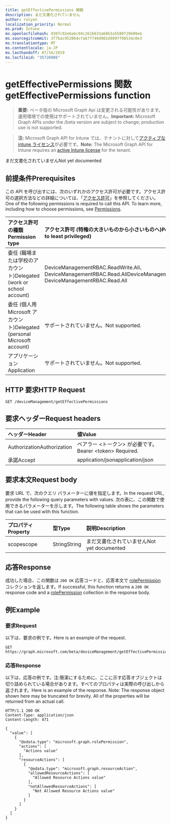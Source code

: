 ```yaml
---
title: getEffectivePermissions 関数
description: まだ文書化されていません
author: rolyon
localization_priority: Normal
ms.prod: Intune
ms.openlocfilehash: 830fc92e6abc94c2616633a68b3a5580f29b09eb
ms.sourcegitcommit: 3f7bac952864cfa67f749d902d9897f08534c0e3
ms.translationtype: MT
ms.contentlocale: ja-JP
ms.lasthandoff: 07/16/2019
ms.locfileid: "35726086"
---
```

# <a name="geteffectivepermissions-function"></a><span data-ttu-id="1c3fd-103">getEffectivePermissions 関数</span><span class="sxs-lookup"><span data-stu-id="1c3fd-103">getEffectivePermissions function</span></span>

> <span data-ttu-id="1c3fd-104">**重要:** ベータ版の Microsoft Graph Api は変更される可能性があります。運用環境での使用はサポートされていません。</span><span class="sxs-lookup"><span data-stu-id="1c3fd-104">**Important:** Microsoft Graph APIs under the /beta version are subject to change; production use is not supported.</span></span>

> <span data-ttu-id="1c3fd-105">**注:** Microsoft Graph API for Intune では、テナントに対して[アクティブな intune ライセンス](https://go.microsoft.com/fwlink/?linkid=839381)が必要です。</span><span class="sxs-lookup"><span data-stu-id="1c3fd-105">**Note:** The Microsoft Graph API for Intune requires an [active Intune license](https://go.microsoft.com/fwlink/?linkid=839381) for the tenant.</span></span>

<span data-ttu-id="1c3fd-106">まだ文書化されていません</span><span class="sxs-lookup"><span data-stu-id="1c3fd-106">Not yet documented</span></span>

## <a name="prerequisites"></a><span data-ttu-id="1c3fd-107">前提条件</span><span class="sxs-lookup"><span data-stu-id="1c3fd-107">Prerequisites</span></span>
<span data-ttu-id="1c3fd-p101">この API を呼び出すには、次のいずれかのアクセス許可が必要です。アクセス許可の選択方法などの詳細については、「[アクセス許可](/graph/permissions-reference)」を参照してください。</span><span class="sxs-lookup"><span data-stu-id="1c3fd-p101">One of the following permissions is required to call this API. To learn more, including how to choose permissions, see [Permissions](/graph/permissions-reference).</span></span>

|<span data-ttu-id="1c3fd-110">アクセス許可の種類</span><span class="sxs-lookup"><span data-stu-id="1c3fd-110">Permission type</span></span>|<span data-ttu-id="1c3fd-111">アクセス許可 (特権の大きいものから小さいものへ)</span><span class="sxs-lookup"><span data-stu-id="1c3fd-111">Permissions (from most to least privileged)</span></span>|
|:---|:---|
|<span data-ttu-id="1c3fd-112">委任 (職場または学校のアカウント)</span><span class="sxs-lookup"><span data-stu-id="1c3fd-112">Delegated (work or school account)</span></span>|<span data-ttu-id="1c3fd-113">DeviceManagementRBAC.ReadWrite.All、DeviceManagementRBAC.Read.All</span><span class="sxs-lookup"><span data-stu-id="1c3fd-113">DeviceManagementRBAC.ReadWrite.All, DeviceManagementRBAC.Read.All</span></span>|
|<span data-ttu-id="1c3fd-114">委任 (個人用 Microsoft アカウント)</span><span class="sxs-lookup"><span data-stu-id="1c3fd-114">Delegated (personal Microsoft account)</span></span>|<span data-ttu-id="1c3fd-115">サポートされていません。</span><span class="sxs-lookup"><span data-stu-id="1c3fd-115">Not supported.</span></span>|
|<span data-ttu-id="1c3fd-116">アプリケーション</span><span class="sxs-lookup"><span data-stu-id="1c3fd-116">Application</span></span>|<span data-ttu-id="1c3fd-117">サポートされていません。</span><span class="sxs-lookup"><span data-stu-id="1c3fd-117">Not supported.</span></span>|

## <a name="http-request"></a><span data-ttu-id="1c3fd-118">HTTP 要求</span><span class="sxs-lookup"><span data-stu-id="1c3fd-118">HTTP Request</span></span>
<!-- {
  "blockType": "ignored"
}
-->
``` http
GET /deviceManagement/getEffectivePermissions
```

## <a name="request-headers"></a><span data-ttu-id="1c3fd-119">要求ヘッダー</span><span class="sxs-lookup"><span data-stu-id="1c3fd-119">Request headers</span></span>
|<span data-ttu-id="1c3fd-120">ヘッダー</span><span class="sxs-lookup"><span data-stu-id="1c3fd-120">Header</span></span>|<span data-ttu-id="1c3fd-121">値</span><span class="sxs-lookup"><span data-stu-id="1c3fd-121">Value</span></span>|
|:---|:---|
|<span data-ttu-id="1c3fd-122">Authorization</span><span class="sxs-lookup"><span data-stu-id="1c3fd-122">Authorization</span></span>|<span data-ttu-id="1c3fd-123">ベアラー &lt;トークン&gt; が必要です。</span><span class="sxs-lookup"><span data-stu-id="1c3fd-123">Bearer &lt;token&gt; Required.</span></span>|
|<span data-ttu-id="1c3fd-124">承諾</span><span class="sxs-lookup"><span data-stu-id="1c3fd-124">Accept</span></span>|<span data-ttu-id="1c3fd-125">application/json</span><span class="sxs-lookup"><span data-stu-id="1c3fd-125">application/json</span></span>|

## <a name="request-body"></a><span data-ttu-id="1c3fd-126">要求本文</span><span class="sxs-lookup"><span data-stu-id="1c3fd-126">Request body</span></span>
<span data-ttu-id="1c3fd-127">要求 URL で、次のクエリ パラメーターに値を指定します。</span><span class="sxs-lookup"><span data-stu-id="1c3fd-127">In the request URL, provide the following query parameters with values.</span></span>
<span data-ttu-id="1c3fd-128">次の表に、この関数で使用できるパラメーターを示します。</span><span class="sxs-lookup"><span data-stu-id="1c3fd-128">The following table shows the parameters that can be used with this function.</span></span>

|<span data-ttu-id="1c3fd-129">プロパティ</span><span class="sxs-lookup"><span data-stu-id="1c3fd-129">Property</span></span>|<span data-ttu-id="1c3fd-130">型</span><span class="sxs-lookup"><span data-stu-id="1c3fd-130">Type</span></span>|<span data-ttu-id="1c3fd-131">説明</span><span class="sxs-lookup"><span data-stu-id="1c3fd-131">Description</span></span>|
|:---|:---|:---|
|<span data-ttu-id="1c3fd-132">scope</span><span class="sxs-lookup"><span data-stu-id="1c3fd-132">scope</span></span>|<span data-ttu-id="1c3fd-133">String</span><span class="sxs-lookup"><span data-stu-id="1c3fd-133">String</span></span>|<span data-ttu-id="1c3fd-134">まだ文書化されていません</span><span class="sxs-lookup"><span data-stu-id="1c3fd-134">Not yet documented</span></span>|



## <a name="response"></a><span data-ttu-id="1c3fd-135">応答</span><span class="sxs-lookup"><span data-stu-id="1c3fd-135">Response</span></span>
<span data-ttu-id="1c3fd-136">成功した場合、この関数は `200 OK` 応答コードと、応答本文で [rolePermission](../resources/intune-rbac-rolepermission.md) コレクションを返します。</span><span class="sxs-lookup"><span data-stu-id="1c3fd-136">If successful, this function returns a `200 OK` response code and a [rolePermission](../resources/intune-rbac-rolepermission.md) collection in the response body.</span></span>

## <a name="example"></a><span data-ttu-id="1c3fd-137">例</span><span class="sxs-lookup"><span data-stu-id="1c3fd-137">Example</span></span>

### <a name="request"></a><span data-ttu-id="1c3fd-138">要求</span><span class="sxs-lookup"><span data-stu-id="1c3fd-138">Request</span></span>
<span data-ttu-id="1c3fd-139">以下は、要求の例です。</span><span class="sxs-lookup"><span data-stu-id="1c3fd-139">Here is an example of the request.</span></span>
``` http
GET https://graph.microsoft.com/beta/deviceManagement/getEffectivePermissions(scope='parameterValue')
```

### <a name="response"></a><span data-ttu-id="1c3fd-140">応答</span><span class="sxs-lookup"><span data-stu-id="1c3fd-140">Response</span></span>
<span data-ttu-id="1c3fd-p103">以下は、応答の例です。注:簡潔にするために、ここに示す応答オブジェクトは切り詰められている場合があります。すべてのプロパティは実際の呼び出しから返されます。</span><span class="sxs-lookup"><span data-stu-id="1c3fd-p103">Here is an example of the response. Note: The response object shown here may be truncated for brevity. All of the properties will be returned from an actual call.</span></span>
``` http
HTTP/1.1 200 OK
Content-Type: application/json
Content-Length: 471

{
  "value": [
    {
      "@odata.type": "microsoft.graph.rolePermission",
      "actions": [
        "Actions value"
      ],
      "resourceActions": [
        {
          "@odata.type": "microsoft.graph.resourceAction",
          "allowedResourceActions": [
            "Allowed Resource Actions value"
          ],
          "notAllowedResourceActions": [
            "Not Allowed Resource Actions value"
          ]
        }
      ]
    }
  ]
}
```





